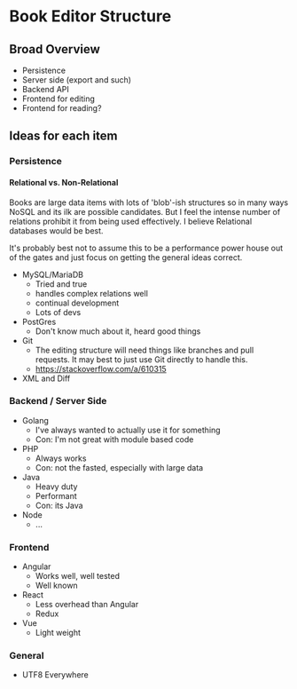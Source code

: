 # Book Editor Structure

## Broad Overview

- Persistence
- Server side (export and such)
- Backend API
- Frontend for editing
- Frontend for reading?

## Ideas for each item

### Persistence

#### Relational vs. Non-Relational

Books are large data items with lots of 'blob'-ish structures so in many ways 
NoSQL and its ilk are possible candidates. But I feel the intense number of relations
prohibit it from being used effectively.  I believe Relational databases would be best.

It's probably best not to assume this to be a performance power house out of the gates and just focus on getting the general ideas correct.

- MySQL/MariaDB 
    - Tried and true
	- handles complex relations well
	- continual development
	- Lots of devs
- PostGres
	- Don't know much about it, heard good things
- Git
	- The editing structure will need things like branches and pull requests. 
It may best to just use Git directly to handle this.  
	- https://stackoverflow.com/a/610315
- XML and Diff



### Backend / Server Side

- Golang
	- I've always wanted to actually use it for something
	- Con: I'm not great with module based code
- PHP
	- Always works
	- Con: not the fasted, especially with large data
- Java
	- Heavy duty
	- Performant
	- Con: its Java
- Node
	- ...

### Frontend

- Angular
	- Works well, well tested
	- Well known
- React
	- Less overhead than Angular
	- Redux
- Vue
	- Light weight

### General
- UTF8 Everywhere
